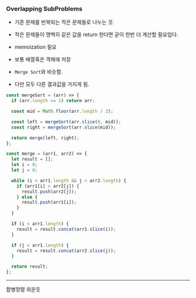 ### Overlapping SubProblems

- 기존 문제를 반복되는 작은 문제들로 나누는 것.
- 작은 문제들이 명백히 같은 값을 return 한다면 굳이 한번 더 계산할 필요업다.
- memoization 필요
- 보통 배열혹은 객체에 저장

- `Merge Sort`와 비슷함.
- 다만 모두 다른 결과값을 가지게 됨.

```js
const mergeSort = (arr) => {
  if (arr.length <= 1) return arr;

  const mid = Math.floor(arr.length / 2);

  const left = mergeSort(arr.slice(0, mid));
  const right = mergeSort(arr.slice(mid));

  return merge(left, right);
};

const merge = (arr1, arr2) => {
  let result = [];
  let i = 0;
  let j = 0;

  while (i < arr1.length && j < arr2.length) {
    if (arr1[i] > arr2[j]) {
      result.push(arr2[j]);
    } else {
      result.push(arr1[i]);
    }
  }

  if (i < arr1.length) {
    result = result.concat(arr1.slice(i));
  }

  if (j < arr1.length) {
    result = result.concat(arr2.slice(j));
  }

  return result;
};
```

---

합병정렬 외운듯
